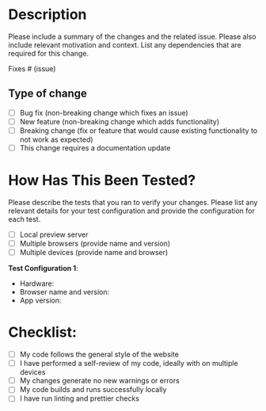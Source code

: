 # Description

Please include a summary of the changes and the related issue. Please also include relevant motivation and context. List any dependencies that are required for this change.

Fixes # (issue)

## Type of change

- [ ] Bug fix (non-breaking change which fixes an issue)
- [ ] New feature (non-breaking change which adds functionality)
- [ ] Breaking change (fix or feature that would cause existing functionality to not work as expected)
- [ ] This change requires a documentation update

# How Has This Been Tested?

Please describe the tests that you ran to verify your changes. Please list any relevant details for your test configuration and provide the configuration for each test.

- [ ] Local preview server
- [ ] Multiple browsers (provide name and version)
- [ ] Multiple devices (provide name and browser)

**Test Configuration 1**:
* Hardware:
* Browser name and version:
* App version:

# Checklist:

- [ ] My code follows the general style of the website
- [ ] I have performed a self-review of my code, ideally with on multiple devices
- [ ] My changes generate no new warnings or errors
- [ ] My code builds and runs successfully locally
- [ ] I have run linting and prettier checks
